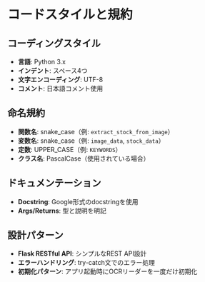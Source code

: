 # コードスタイルと規約

## コーディングスタイル
- **言語**: Python 3.x
- **インデント**: スペース4つ
- **文字エンコーディング**: UTF-8
- **コメント**: 日本語コメント使用

## 命名規約
- **関数名**: snake_case（例: `extract_stock_from_image`）
- **変数名**: snake_case（例: `image_data`, `stock_data`）
- **定数**: UPPER_CASE（例: `KEYWORDS`）
- **クラス名**: PascalCase（使用されている場合）

## ドキュメンテーション
- **Docstring**: Google形式のdocstringを使用
- **Args/Returns**: 型と説明を明記

## 設計パターン
- **Flask RESTful API**: シンプルなREST API設計
- **エラーハンドリング**: try-catch文でのエラー処理
- **初期化パターン**: アプリ起動時にOCRリーダーを一度だけ初期化